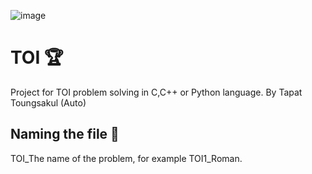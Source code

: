 ![image](https://imgur.com/RxH2Mpy.png)
# TOI 🏆
Project for TOI problem solving in C,C++ or Python language.
By Tapat Toungsakul (Auto)

## Naming the file 💾
TOI_The name of the problem, for example TOI1_Roman.
